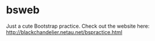 # bsweb
Just a cute Bootstrap practice.
Check out the website here: http://blackchandelier.netau.net/bspractice.html
